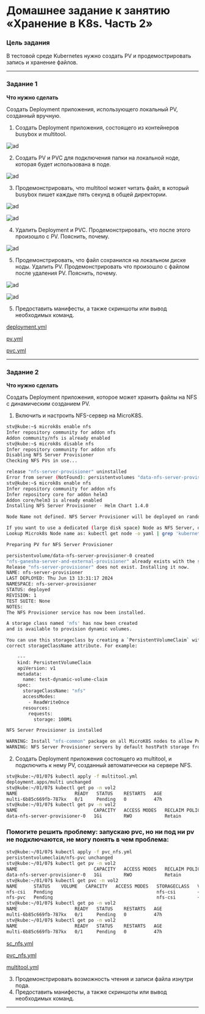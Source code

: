# Домашнее задание к занятию «Хранение в K8s. Часть 2»

### Цель задания

В тестовой среде Kubernetes нужно создать PV и продемострировать запись и хранение файлов.

-----
### Задание 1

**Что нужно сделать**

Создать Deployment приложения, использующего локальный PV, созданный вручную.

1. Создать Deployment приложения, состоящего из контейнеров busybox и multitool.

![ad](https://github.com/SemikovaTV/hw_k8s/blob/main/img/44.jpg)

2. Создать PV и PVC для подключения папки на локальной ноде, которая будет использована в поде.

![ad](https://github.com/SemikovaTV/hw_k8s/blob/main/img/45.jpg)

3. Продемонстрировать, что multitool может читать файл, в который busybox пишет каждые пять секунд в общей директории.

![ad](https://github.com/SemikovaTV/hw_k8s/blob/main/img/46.jpg)

![ad](https://github.com/SemikovaTV/hw_k8s/blob/main/img/47.jpg)

4. Удалить Deployment и PVC. Продемонстрировать, что после этого произошло с PV. Пояснить, почему.

![ad](https://github.com/SemikovaTV/hw_k8s/blob/main/img/49.jpg)

5. Продемонстрировать, что файл сохранился на локальном диске ноды. Удалить PV.  Продемонстрировать что произошло с файлом после удаления PV. Пояснить, почему.

![ad](https://github.com/SemikovaTV/hw_k8s/blob/main/img/50.jpg)

![ad](https://github.com/SemikovaTV/hw_k8s/blob/main/img/51.jpg)

5. Предоставить манифесты, а также скриншоты или вывод необходимых команд.

[deployment.yml](https://github.com/SemikovaTV/hw_k8s/blob/main/07/deployment.yml)

[pv.yml](https://github.com/SemikovaTV/hw_k8s/blob/main/07/pv.yml)

[pvc.yml](https://github.com/SemikovaTV/hw_k8s/blob/main/07/pvc.yml)

------

### Задание 2

**Что нужно сделать**

Создать Deployment приложения, которое может хранить файлы на NFS с динамическим созданием PV.

1. Включить и настроить NFS-сервер на MicroK8S.

```bash
stv@kube:~$ microk8s enable nfs
Infer repository community for addon nfs
Addon community/nfs is already enabled
stv@kube:~$ microk8s disable nfs
Infer repository community for addon nfs
Disabling NFS Server Provisioner
Checking NFS PVs in use...

release "nfs-server-provisioner" uninstalled
Error from server (NotFound): persistentvolumes "data-nfs-server-provisioner-0" not found
stv@kube:~$ microk8s enable nfs
Infer repository community for addon nfs
Infer repository core for addon helm3
Addon core/helm3 is already enabled
Installing NFS Server Provisioner - Helm Chart 1.4.0

Node Name not defined. NFS Server Provisioner will be deployed on random Microk8s Node.

If you want to use a dedicated (large disk space) Node as NFS Server, disable the Addon and start over: microk8s enable nfs -n NODE_NAME
Lookup Microk8s Node name as: kubectl get node -o yaml | grep 'kubernetes.io/hostname'

Preparing PV for NFS Server Provisioner

persistentvolume/data-nfs-server-provisioner-0 created
"nfs-ganesha-server-and-external-provisioner" already exists with the same configuration, skipping
Release "nfs-server-provisioner" does not exist. Installing it now.
NAME: nfs-server-provisioner
LAST DEPLOYED: Thu Jun 13 13:31:17 2024
NAMESPACE: nfs-server-provisioner
STATUS: deployed
REVISION: 1
TEST SUITE: None
NOTES:
The NFS Provisioner service has now been installed.

A storage class named 'nfs' has now been created
and is available to provision dynamic volumes.

You can use this storageclass by creating a `PersistentVolumeClaim` with the
correct storageClassName attribute. For example:

    ---
    kind: PersistentVolumeClaim
    apiVersion: v1
    metadata:
      name: test-dynamic-volume-claim
    spec:
      storageClassName: "nfs"
      accessModes:
        - ReadWriteOnce
      resources:
        requests:
          storage: 100Mi

NFS Server Provisioner is installed

WARNING: Install "nfs-common" package on all MicroK8S nodes to allow Pods with NFS mounts to start: sudo apt update && sudo apt install -y nfs-common
WARNING: NFS Server Provisioner servers by default hostPath storage from a single Node.
```
2. Создать Deployment приложения состоящего из multitool, и подключить к нему PV, созданный автоматически на сервере NFS.
```bash
stv@kube:~/01/07$ kubectl apply -f multitool.yml
deployment.apps/multi unchanged
stv@kube:~/01/07$ kubectl get po -n vol2
NAME                     READY   STATUS    RESTARTS   AGE
multi-6b85c669fb-787kx   0/1     Pending   0          47h
stv@kube:~/01/07$ kubectl get pv -n vol2
NAME                            CAPACITY   ACCESS MODES   RECLAIM POLICY   STATUS   CLAIM                                                  STORAGECLASS   VOLUMEATTRIBUTESCLASS   REASON   AGE
data-nfs-server-provisioner-0   1Gi        RWO            Retain           Bound    nfs-server-provisioner/data-nfs-server-provisioner-0                  <unset>                          4m42s
```

### Помогите решить проблему: запускаю pvc, но ни под ни pv не подключаются, не могу понять в чем проблема:

```bash
stv@kube:~/01/07$ kubectl apply -f pvc_nfs.yml
persistentvolumeclaim/nfs-pvc unchanged
stv@kube:~/01/07$ kubectl get pv -n vol2
NAME                            CAPACITY   ACCESS MODES   RECLAIM POLICY   STATUS   CLAIM                                                  STORAGECLASS   VOLUMEATTRIBUTESCLASS   REASON   AGE
data-nfs-server-provisioner-0   1Gi        RWO            Retain           Bound    nfs-server-provisioner/data-nfs-server-provisioner-0                  <unset>                          7m51s
stv@kube:~/01/07$ kubectl get pvc -n vol2
NAME      STATUS    VOLUME   CAPACITY   ACCESS MODES   STORAGECLASS   VOLUMEATTRIBUTESCLASS   AGE
nfs-csi   Pending                                      nfs-csi        <unset>                 47h
nfs-pvc   Pending                                      nfs-csi        <unset>                 47h
stv@kube:~/01/07$ kubectl get po -n vol2
NAME                     READY   STATUS    RESTARTS   AGE
multi-6b85c669fb-787kx   0/1     Pending   0          47h
stv@kube:~/01/07$ kubectl get po -n vol2
NAME                     READY   STATUS    RESTARTS   AGE
multi-6b85c669fb-787kx   0/1     Pending   0          47h
```

[sc_nfs.yml](https://github.com/SemikovaTV/hw_k8s/blob/main/07/sc_nfs.yml)

[pvc_nfs.yml](https://github.com/SemikovaTV/hw_k8s/blob/main/07/pvc_nfs.yml)

[multitool.yml](https://github.com/SemikovaTV/hw_k8s/blob/main/07/multitool.yml)

3. Продемонстрировать возможность чтения и записи файла изнутри пода. 
4. Предоставить манифесты, а также скриншоты или вывод необходимых команд.

------
